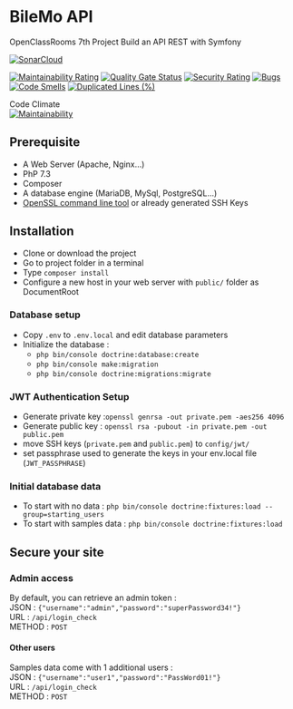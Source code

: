 # BileMo API

OpenClassRooms 7th Project
Build an API REST with Symfony

[![SonarCloud](https://sonarcloud.io/images/project_badges/sonarcloud-white.svg)](https://sonarcloud.io/dashboard?id=OSEvohe_OC-P7-API_REST)

[![Maintainability Rating](https://sonarcloud.io/api/project_badges/measure?project=OSEvohe_OC-P7-API_REST&metric=sqale_rating)](https://sonarcloud.io/dashboard?id=OSEvohe_OC-P7-API_REST)
[![Quality Gate Status](https://sonarcloud.io/api/project_badges/measure?project=OSEvohe_OC-P7-API_REST&metric=alert_status)](https://sonarcloud.io/dashboard?id=OSEvohe_OC-P7-API_REST)
[![Security Rating](https://sonarcloud.io/api/project_badges/measure?project=OSEvohe_OC-P7-API_REST&metric=security_rating)](https://sonarcloud.io/dashboard?id=OSEvohe_OC-P7-API_REST)
[![Bugs](https://sonarcloud.io/api/project_badges/measure?project=OSEvohe_OC-P7-API_REST&metric=bugs)](https://sonarcloud.io/dashboard?id=OSEvohe_OC-P7-API_REST)
[![Code Smells](https://sonarcloud.io/api/project_badges/measure?project=OSEvohe_OC-P7-API_REST&metric=code_smells)](https://sonarcloud.io/dashboard?id=OSEvohe_OC-P7-API_REST)
[![Duplicated Lines (%)](https://sonarcloud.io/api/project_badges/measure?project=OSEvohe_OC-P7-API_REST&metric=duplicated_lines_density)](https://sonarcloud.io/dashboard?id=OSEvohe_OC-P7-API_REST)

Code Climate  
[![Maintainability](https://api.codeclimate.com/v1/badges/3c10ea86ff7ba94bf013/maintainability)](https://codeclimate.com/github/OSEvohe/OC-P7-API_REST/maintainability)

## Prerequisite
* A Web Server (Apache, Nginx...)
* PhP 7.3
* Composer
* A database engine (MariaDB, MySql, PostgreSQL...)
* [OpenSSL command line tool](https://www.openssl.org/docs/man1.0.2/man1/openssl.html) or already generated SSH Keys

## Installation
* Clone or download the project
* Go to project folder in a terminal
* Type `composer install`
* Configure a new host in your web server with `public/` folder as DocumentRoot

### Database setup
* Copy `.env` to `.env.local` and edit database parameters
* Initialize the database : 
  * `php bin/console doctrine:database:create`
  * `php bin/console make:migration`
  * `php bin/console doctrine:migrations:migrate`
  
### JWT Authentication Setup
* Generate private key :`openssl genrsa -out private.pem -aes256 4096`
* Generate public key : `openssl rsa -pubout -in private.pem -out public.pem`
* move SSH keys (`private.pem` and `public.pem`) to `config/jwt/`
* set passphrase used to generate the keys in your env.local file (`JWT_PASSPHRASE`)

### Initial database data
* To start with no data : `php bin/console doctrine:fixtures:load --group=starting_users`
* To start with samples data : `php bin/console doctrine:fixtures:load`

## Secure your site
### Admin access
By default, you can retrieve an admin token :  
JSON : `{"username":"admin","password":"superPassword34!"}`   
URL :  `/api/login_check`   
METHOD :  `POST`

#### Other users
Samples data come with 1 additional users :  
JSON : `{"username":"user1","password":"PassWord01!"}`   
URL :  `/api/login_check`   
METHOD :  `POST`